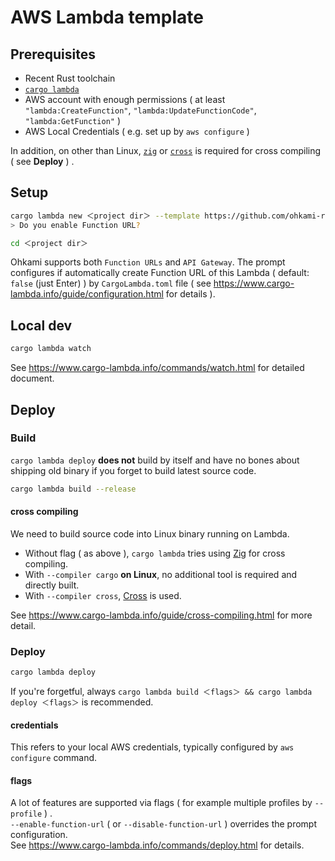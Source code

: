 # AWS Lambda template

## Prerequisites

- Recent Rust toolchain
- [`cargo lambda`](https://www.cargo-lambda.info/guide/installation.html)
- AWS account with enough permissions ( at least `"lambda:CreateFunction"`, `"lambda:UpdateFunctionCode"`, `"lambda:GetFunction"` )
- AWS Local Credentials ( e.g. set up by `aws configure` )

In addition, on other than Linux, [`zig`](https://ziglang.org) or [`cross`](https://crates.io/crates/cross) is required for cross compiling ( see **Deploy** ) .

## Setup

```sh
cargo lambda new ＜project dir＞ --template https://github.com/ohkami-rs/ohkami-templates/lambda
> Do you enable Function URL?

cd ＜project dir＞
```

Ohkami supports both `Function URLs` and `API Gateway`. The prompt configures if automatically create Function URL of this Lambda ( default: `false` (just Enter) ) by `CargoLambda.toml` file ( see https://www.cargo-lambda.info/guide/configuration.html for details ).

## Local dev

```sh
cargo lambda watch
```

See https://www.cargo-lambda.info/commands/watch.html for detailed document.

## Deploy

### Build

`cargo lambda deploy` **does not** build by itself and have no bones about shipping old binary if you forget to build latest source code.

```sh
cargo lambda build --release
```

#### cross compiling

We need to build source code into Linux binary running on Lambda.

* Without flag ( as above ), `cargo lambda` tries using [Zig](https://ziglang.org) for cross compiling.
* With `--compiler cargo` **on Linux**, no additional tool is required and directly built.
* With `--compiler cross`, [Cross](https://crates.io/crates/cross) is used.

See https://www.cargo-lambda.info/guide/cross-compiling.html for more detail.

### Deploy

```sh
cargo lambda deploy
```

If you're forgetful, always `cargo lambda build ＜flags＞ && cargo lambda deploy ＜flags＞` is recommended.

#### credentials

This refers to your local AWS credentials, typically configured by `aws configure` command.

#### flags

A lot of features are supported via flags ( for example multiple profiles by `--profile` ) .\
`--enable-function-url` ( or `--disable-function-url` ) overrides the prompt configuration.\
See https://www.cargo-lambda.info/commands/deploy.html for details.
